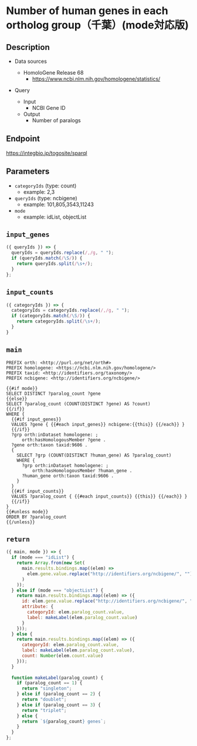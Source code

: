# Number of human genes in each ortholog group（千葉）(mode対応版)

## Description
* Data sources
  * HomoloGene Release 68
    * https://www.ncbi.nlm.nih.gov/homologene/statistics/

* Query
  * Input
    * NCBI Gene ID
  * Output
    * Number of paralogs

## Endpoint

https://integbio.jp/togosite/sparql

## Parameters
* `categoryIds` (type: count)
  * example: 2,3
* `queryIds` (type: ncbigene)
  * example: 101,805,3543,11243
* `mode`
  * example: idList, objectList

## `input_genes`
```javascript
({ queryIds }) => {
  queryIds = queryIds.replace(/,/g, " ");
  if (queryIds.match(/\S/)) {
    return queryIds.split(/\s+/);
  }
};
```

## `input_counts`
```javascript
({ categoryIds }) => {
  categoryIds = categoryIds.replace(/,/g, " ");
  if (categoryIds.match(/\S/)) {
    return categoryIds.split(/\s+/);
  }
}
```

## `main`

```sparql
PREFIX orth: <http://purl.org/net/orth#>
PREFIX homologene: <https://ncbi.nlm.nih.gov/homologene/>
PREFIX taxid: <http://identifiers.org/taxonomy/>
PREFIX ncbigene: <http://identifiers.org/ncbigene/>

{{#if mode}}
SELECT DISTINCT ?paralog_count ?gene
{{else}}
SELECT ?paralog_count (COUNT(DISTINCT ?gene) AS ?count)
{{/if}}
WHERE {
  {{#if input_genes}}
  VALUES ?gene { {{#each input_genes}} ncbigene:{{this}} {{/each}} }
  {{/if}}
  ?grp orth:inDataset homologene: ;
      orth:hasHomologousMember ?gene .
  ?gene orth:taxon taxid:9606 .
  {
    SELECT ?grp (COUNT(DISTINCT ?human_gene) AS ?paralog_count)
    WHERE {
      ?grp orth:inDataset homologene: ;
          orth:hasHomologousMember ?human_gene .
      ?human_gene orth:taxon taxid:9606 .
    }
  }
  {{#if input_counts}}
  VALUES ?paralog_count { {{#each input_counts}} {{this}} {{/each}} }
  {{/if}}
}
{{#unless mode}}
ORDER BY ?paralog_count
{{/unless}}
```

## `return`

```javascript
({ main, mode }) => {
  if (mode === "idList") {
    return Array.from(new Set(
      main.results.bindings.map((elem) =>
        elem.gene.value.replace("http://identifiers.org/ncbigene/", "")
      )
    ));
  } else if (mode === "objectList") {
    return main.results.bindings.map((elem) => ({
      id: elem.gene.value.replace("http://identifiers.org/ncbigene/", ""),
      attribute: {
        categoryId: elem.paralog_count.value,
        label: makeLabel(elem.paralog_count.value)
      }
    }));
  } else {
    return main.results.bindings.map((elem) => ({
      categoryId: elem.paralog_count.value,
      label: makeLabel(elem.paralog_count.value),
      count: Number(elem.count.value)
    }));
  }
  
  function makeLabel(paralog_count) {
    if (paralog_count == 1) {
      return "singleton";
    } else if (paralog_count == 2) {
      return "doublet";
    } else if (paralog_count == 3) {
      return "triplet";
    } else {
      return `${paralog_count} genes`;
    }
  }
};
```